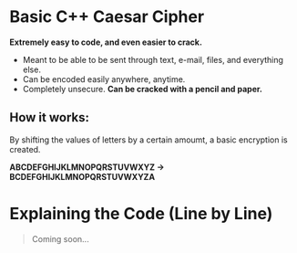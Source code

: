 # Basic C++ Caesar Cipher
**Extremely easy to code, and even easier to crack.**
- Meant to be able to be sent through text, e-mail, files, and everything else.
- Can be encoded easily anywhere, anytime.
- Completely unsecure. **Can be cracked with a pencil and paper.**
## How it works:
By shifting the values of letters by a certain amoumt, a basic encryption is created.

**ABCDEFGHIJKLMNOPQRSTUVWXYZ → BCDEFGHIJKLMNOPQRSTUVWXYZA**
# 	Explaining the Code (Line by Line)
> Coming soon...
